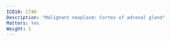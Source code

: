 ```yaml
---
ICD10: C740
Description: "Malignant neoplasm: Cortex of adrenal gland"
Matters: Yes
Weight: 1
---
```


